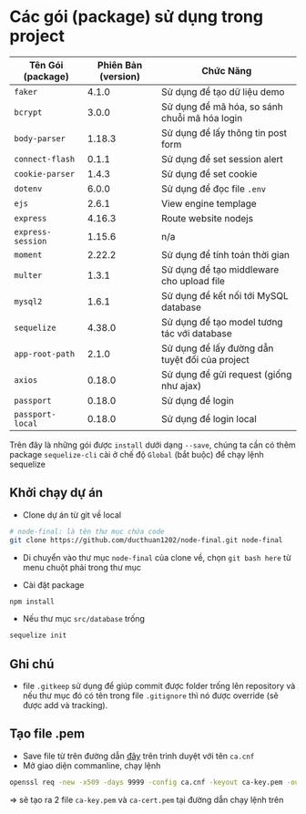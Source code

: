 # Các gói (package) sử dụng trong project

Tên Gói (package) | Phiên Bản (version) | Chức Năng
---|---|---
`faker`|4.1.0| Sử dụng để tạo dữ liệu demo
`bcrypt`|3.0.0| Sử dụng để mã hóa, so sánh chuỗi mã hóa login
`body-parser`|1.18.3| Sử dụng để lấy thông tin post form
`connect-flash`|0.1.1| Sử dụng để set session alert
`cookie-parser`|1.4.3| Sử dụng để set cookie
`dotenv`|6.0.0| Sử dụng để đọc file `.env`
`ejs`|2.6.1| View engine templage
`express`|4.16.3| Route website nodejs
`express-session`|1.15.6| n/a
`moment`|2.22.2| Sử dụng để tính toán thời gian
`multer`|1.3.1| Sử dụng để tạo middleware cho upload file
`mysql2`|1.6.1| Sử dụng để kết nối tới MySQL database
`sequelize`|4.38.0| Sử dụng để tạo model tương tác với database
`app-root-path`|2.1.0| Sử dụng để lấy đường dẫn tuyệt đối của project
`axios`|0.18.0| Sử dụng để gửi request (giống như ajax)
`passport`|0.18.0| Sử dụng để login
`passport-local`|0.18.0| Sử dụng để login local

Trên đây là những gói được `install` dưới dạng `--save`, chúng ta cần có thêm package `sequelize-cli` cài ở chế độ `Global` (bắt buộc) để chạy lệnh sequelize

## Khởi chạy dự án

* Clone dự án từ git về local
```sh
# node-final: là tên thư mục chứa code
git clone https://github.com/ducthuan1202/node-final.git node-final
```

* Di chuyển vào thư mục `node-final` của clone về, chọn `git bash here` từ menu chuột phải trong thư mục

* Cài đặt package
```sh
npm install
```

* Nếu thư mục `src/database` trống
```sh
sequelize init
```

## Ghi chú
* file  `.gitkeep` sử dụng để giúp commit được folder trống lên repository và nếu thư mục đó có tên trong file `.gitignore` thì nó được override (sẽ được add và tracking).

## Tạo file .pem
- Save file từ trên đường dẫn [đây](https://raw.githubusercontent.com/anders94/https-authorized-clients/master/keys/ca.cnf) trên trình duyệt với tên `ca.cnf`
- Mở giao diện commanline, chạy lệnh
```sh
openssl req -new -x509 -days 9999 -config ca.cnf -keyout ca-key.pem -out ca-cert.pem
```
=> sẽ tạo ra 2 file `ca-key.pem` và `ca-cert.pem` tại đường dẫn chạy lệnh trên